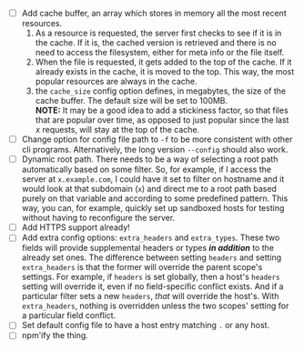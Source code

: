 - [ ] Add cache buffer, an array which stores in memory all the most recent resources.  
    1. As a resource is requested, the server first checks to see if it is in the cache. If it is, the cached version is retrieved and there is no need to access the filesystem, either for meta info or the file itself.
    2. When the file is requested, it gets added to the top of the cache. If it already exists in the cache, it is moved to the top. This way, the most popular resources are always in the cache.
    3. the `cache_size` config option defines, in megabytes, the size of the cache buffer. The default size will be set to 100MB.  
    **NOTE:** It may be a good idea to add a stickiness factor, so that files that are popular over time, as opposed to just popular since the last *x* requests, will stay at the top of the cache.
- [ ] Change option for config file path to `-f` to be more consistent with other cli programs. Alternatively, the long version `--config` should also work.
- [ ] Dynamic root path. There needs to be a way of selecting a root path automatically based on some filter. So, for example, if I access the server at `x.example.com`, I could have it set to filter on hostname and it would look at that subdomain (`x`) and direct me to a root path based purely on that variable and according to some predefined pattern. This way, you can, for example, quickly set up sandboxed hosts for testing without having to reconfigure the server.
- [ ] Add HTTPS support already!
- [ ] Add extra config options: `extra_headers` and `extra_types`. These two fields will provide supplemental headers or types ***in addition*** to the already set ones. The difference between setting `headers` and setting `extra_headers` is that the former will override the parent scope's settings. For example, if `headers` is set globally, then a host's `headers` setting will override it, even if no field-specific conflict exists. And if a particular filter sets a new `headers`, *that* will override the host's. With `extra_headers`, nothing is overridden unless the two scopes' setting for a particular field conflict.
- [ ] Set default config file to have a host entry matching `.` or any host.
- [ ] npm'ify the thing.
